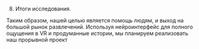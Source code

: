 8. Итоги исследования.

Таким образом, нашей целью является помощь людям, и выход на большой рынок развлечений. Используя нейроинтерфейс для полного ощущения в VR и продуманные истории, мы планируем реализовать наш прорывной проект